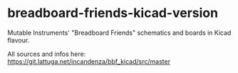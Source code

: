 breadboard-friends-kicad-version
==================

Mutable Instruments' "Breadboard Friends" schematics and boards in Kicad flavour.

All sources and infos here:
https://git.lattuga.net/incandenza/bbf_kicad/src/master
